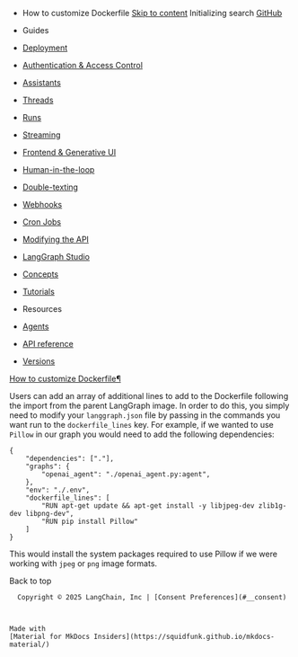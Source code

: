 - How to customize Dockerfile [Skip to content](#how-to-customize-dockerfile) Initializing search [GitHub](https://github.com/langchain-ai/langgraphjs)

- Guides

- [Deployment](../../../how-tos#deployment)

- [Authentication & Access Control](../../../how-tos#authentication-access-control)

- [Assistants](../../../how-tos#assistants)

- [Threads](../../../how-tos#threads)

- [Runs](../../../how-tos#runs)

- [Streaming](../../../how-tos#streaming_1)

- [Frontend & Generative UI](../../../how-tos#frontend-generative-ui)

- [Human-in-the-loop](../../../how-tos#human-in-the-loop_1)

- [Double-texting](../../../how-tos#double-texting)

- [Webhooks](../../how-tos/webhooks/)

- [Cron Jobs](../../how-tos/cron_jobs/)

- [Modifying the API](../../../how-tos#modifying-the-api)

- [LangGraph Studio](../../../how-tos#langgraph-studio)

- [Concepts](../../../concepts/)

- [Tutorials](../../../tutorials/)

- Resources

- [Agents](../../../agents/overview/)

- [API reference](../../../reference/)

- [Versions](../../../versions/)

[How to customize Dockerfile¶](#how-to-customize-dockerfile)

Users can add an array of additional lines to add to the Dockerfile following the import from the parent LangGraph image. In order to do this, you simply need to modify your `langgraph.json` file by passing in the commands you want run to the `dockerfile_lines` key. For example, if we wanted to use `Pillow` in our graph you would need to add the following dependencies:

```
{
    "dependencies": ["."],
    "graphs": {
        "openai_agent": "./openai_agent.py:agent",
    },
    "env": "./.env",
    "dockerfile_lines": [
        "RUN apt-get update && apt-get install -y libjpeg-dev zlib1g-dev libpng-dev",
        "RUN pip install Pillow"
    ]
}

```

This would install the system packages required to use Pillow if we were working with `jpeg` or `png` image formats.

  Back to top

      Copyright © 2025 LangChain, Inc | [Consent Preferences](#__consent)



    Made with
    [Material for MkDocs Insiders](https://squidfunk.github.io/mkdocs-material/)

[](https://langchain-ai.github.io/langgraph/)
[](https://github.com/langchain-ai/langgraphjs)
[](https://twitter.com/LangChainAI)